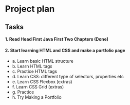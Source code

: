 # Project plan

## Tasks

#### 1. Read Head First Java First Two Chapters                         (Done)

 
#### 2. Start learning HTML and CSS and make a portfolio page
 - a. Learn basic HTML structure
 - b. Learn HTML tags
 - c. Practice HTML tags
 - d. Learn CSS: different type of selectors, properties etc
 - e. Learn CSS Flexbox (extras)
 - f. Learn CSS Grid (extras)
 - g. Practice
 - h. Try Making a Portfolio
